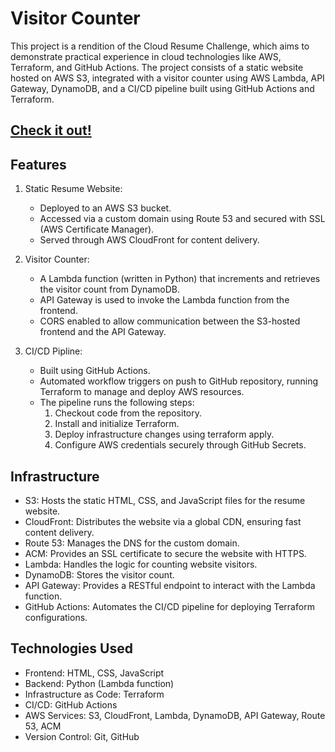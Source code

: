 # Visitor Counter

This project is a rendition of the Cloud Resume Challenge, which aims to demonstrate practical experience in cloud technologies like AWS, Terraform, and GitHub Actions. The project consists of a static website hosted on AWS S3, integrated with a visitor counter using AWS Lambda, API Gateway, DynamoDB, and a CI/CD pipeline built using GitHub Actions and Terraform.

## [Check it out!](https://danielher.com)

## Features

1. Static Resume Website:

   - Deployed to an AWS S3 bucket.
   - Accessed via a custom domain using Route 53 and secured with SSL (AWS Certificate Manager).
   - Served through AWS CloudFront for content delivery.

2. Visitor Counter:

   - A Lambda function (written in Python) that increments and retrieves the visitor count from DynamoDB.
   - API Gateway is used to invoke the Lambda function from the frontend.
   - CORS enabled to allow communication between the S3-hosted frontend and the API Gateway.

3. CI/CD Pipline:

   - Built using GitHub Actions.
   - Automated workflow triggers on push to GitHub repository, running Terraform to manage and deploy AWS resources.
   - The pipeline runs the following steps:
     1. Checkout code from the repository.
     2. Install and initialize Terraform.
     3. Deploy infrastructure changes using terraform apply.
     4. Configure AWS credentials securely through GitHub Secrets.

## Infrastructure

- S3: Hosts the static HTML, CSS, and JavaScript files for the resume website.
- CloudFront: Distributes the website via a global CDN, ensuring fast content delivery.
- Route 53: Manages the DNS for the custom domain.
- ACM: Provides an SSL certificate to secure the website with HTTPS.
- Lambda: Handles the logic for counting website visitors.
- DynamoDB: Stores the visitor count.
- API Gateway: Provides a RESTful endpoint to interact with the Lambda function.
- GitHub Actions: Automates the CI/CD pipeline for deploying Terraform configurations.

## Technologies Used

- Frontend: HTML, CSS, JavaScript
- Backend: Python (Lambda function)
- Infrastructure as Code: Terraform
- CI/CD: GitHub Actions
- AWS Services: S3, CloudFront, Lambda, DynamoDB, API Gateway, Route 53, ACM
- Version Control: Git, GitHub

